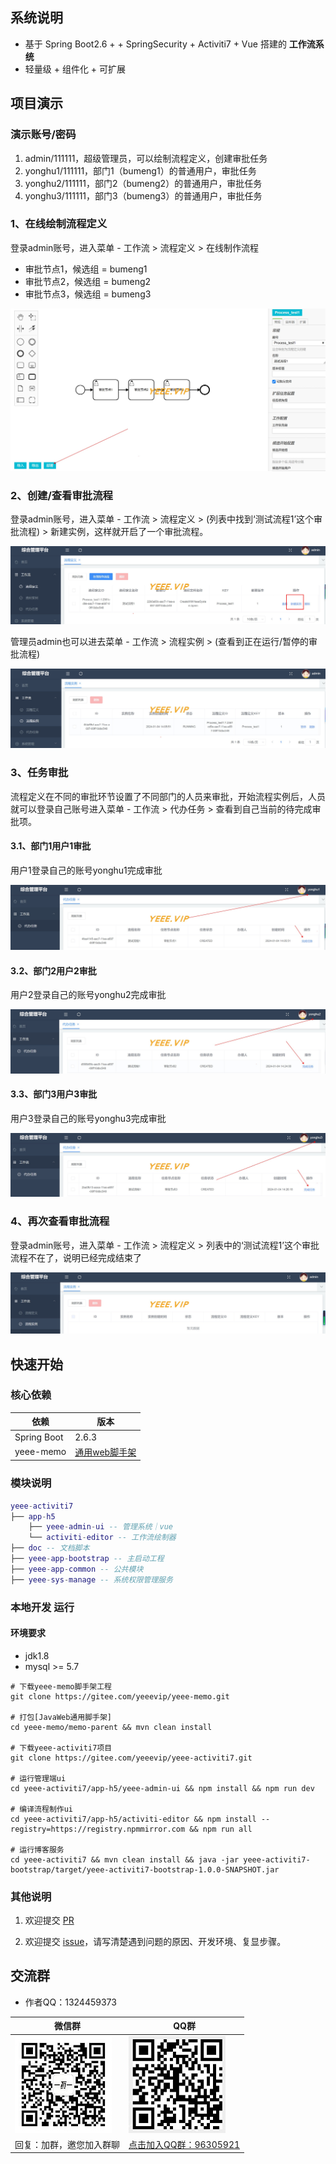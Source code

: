 
## 系统说明

- 基于 Spring Boot2.6 + + SpringSecurity + Activiti7 + Vue 搭建的 **工作流系统**
- 轻量级 + 组件化 + 可扩展

## 项目演示

### 演示账号/密码

1. admin/111111，超级管理员，可以绘制流程定义，创建审批任务
2. yonghu1/111111，部门1（bumeng1）的普通用户，审批任务
3. yonghu2/111111，部门2（bumeng2）的普通用户，审批任务
4. yonghu3/111111，部门3（bumeng3）的普通用户，审批任务

### 1、在线绘制流程定义

登录admin账号，进入菜单 - 工作流 > 流程定义 > 在线制作流程

- 审批节点1，候选组 = bumeng1
- 审批节点2，候选组 = bumeng2
- 审批节点3，候选组 = bumeng3

![](doc/activiti7/images/act-editor1.png)

### 2、创建/查看审批流程

登录admin账号，进入菜单 - 工作流 > 流程定义 > (列表中找到‘测试流程1’这个审批流程) > 新建实例，这样就开启了一个审批流程。

![](doc/activiti7/images/act-manage1.png)

管理员admin也可以进去菜单 - 工作流 > 流程实例 > (查看到正在运行/暂停的审批流程)

![](doc/activiti7/images/act-manage2.png)

### 3、任务审批

流程定义在不同的审批环节设置了不同部门的人员来审批，开始流程实例后，人员就可以登录自己账号进入菜单 - 工作流 > 代办任务 > 查看到自己当前的待完成审批项。

#### 3.1、部门1用户1审批

用户1登录自己的账号yonghu1完成审批

![](doc/activiti7/images/act-manage3.png)

#### 3.2、部门2用户2审批

用户2登录自己的账号yonghu2完成审批

![](doc/activiti7/images/act-manage4.png)

#### 3.3、部门3用户3审批

用户3登录自己的账号yonghu3完成审批

![](doc/activiti7/images/act-manage5.png)

### 4、再次查看审批流程

登录admin账号，进入菜单 - 工作流 > 流程定义 > 列表中的‘测试流程1’这个审批流程不在了，说明已经完成结束了

![](doc/activiti7/images/act-manage6.png)

## 快速开始

### 核心依赖

| 依赖                          | 版本                                                   |
|-----------------------------|------------------------------------------------------|
| Spring Boot                 | 2.6.3                                                |
| yeee-memo                   | [通用web脚手架](https://gitee.com/yeeevip/yeee-memo.git) |

### 模块说明

```lua
yeee-activiti7
├── app-h5
    ├── yeee-admin-ui -- 管理系统｜vue
    └── activiti-editor -- 工作流绘制器
├── doc -- 文档脚本
├── yeee-app-bootstrap -- 主启动工程
├── yeee-app-common -- 公共模块
├── yeee-sys-manage -- 系统权限管理服务
```

### 本地开发 运行

#### 环境要求

- jdk1.8
- mysql >= 5.7

```
# 下载yeee-memo脚手架工程
git clone https://gitee.com/yeeevip/yeee-memo.git

# 打包[JavaWeb通用脚手架]
cd yeee-memo/memo-parent && mvn clean install

# 下载yeee-activiti7项目
git clone https://gitee.com/yeeevip/yeee-activiti7.git

# 运行管理端ui
cd yeee-activiti7/app-h5/yeee-admin-ui && npm install && npm run dev

# 编译流程制作ui
cd yeee-activiti7/app-h5/activiti-editor && npm install --registry=https://registry.npmmirror.com && npm run all

# 运行博客服务
cd yeee-activiti7 && mvn clean install && java -jar yeee-activiti7-bootstrap/target/yeee-activiti7-bootstrap-1.0.0-SNAPSHOT.jar
```

### 其他说明

1. 欢迎提交 [PR](https://www.yeee.vip)

2. 欢迎提交 [issue](https://gitee.com/yeeevip/yeee-blog/issues)，请写清楚遇到问题的原因、开发环境、复显步骤。

## 交流群

- 作者QQ：1324459373

| 微信群                             | QQ群                                                                           |
|---------------------------------|-------------------------------------------------------------------------------|
| ![作者微信](doc/yeee/images/yeee_wp.jpg) | ![](doc/yeee/images/yeee-memo-qq.jpg)                                              |
| 回复：加群，邀您加入群聊                    | <a href="https://qm.qq.com/q/oLSCm1Ksjm" target="_blank">点击加入QQ群：96305921</a> |

